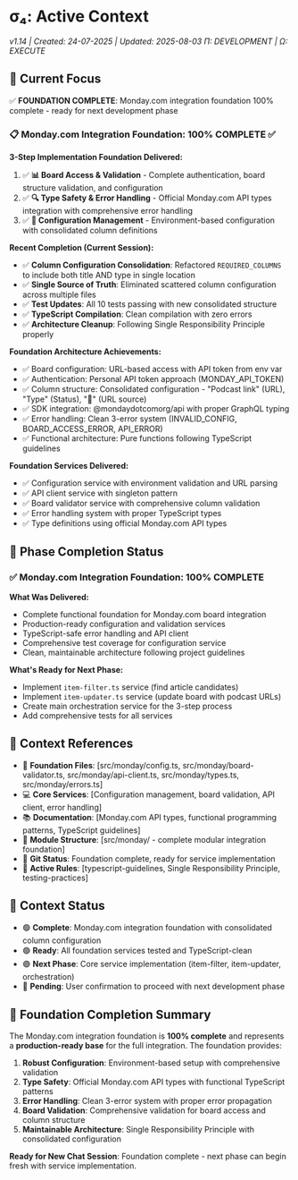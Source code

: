 # σ₄: Active Context

_v1.14 | Created: 24-07-2025 | Updated: 2025-08-03_
_Π: DEVELOPMENT | Ω: EXECUTE_

## 🔮 Current Focus

✅ **FOUNDATION COMPLETE**: Monday.com integration foundation 100% complete - ready for next development phase

### 📋 Monday.com Integration Foundation: 100% COMPLETE ✅

**3-Step Implementation Foundation Delivered:**

1. ✅ **📊 Board Access & Validation** - Complete authentication, board structure validation, and configuration
2. ✅ **🔍 Type Safety & Error Handling** - Official Monday.com API types integration with comprehensive error handling
3. ✅ **📝 Configuration Management** - Environment-based configuration with consolidated column definitions

**Recent Completion (Current Session):**

- ✅ **Column Configuration Consolidation**: Refactored `REQUIRED_COLUMNS` to include both title AND type in single location
- ✅ **Single Source of Truth**: Eliminated scattered column configuration across multiple files
- ✅ **Test Updates**: All 10 tests passing with new consolidated structure
- ✅ **TypeScript Compilation**: Clean compilation with zero errors
- ✅ **Architecture Cleanup**: Following Single Responsibility Principle properly

**Foundation Architecture Achievements:**

- ✅ Board configuration: URL-based access with API token from env var
- ✅ Authentication: Personal API token approach (MONDAY_API_TOKEN)
- ✅ Column structure: Consolidated configuration - "Podcast link" (URL), "Type" (Status), "🔗" (URL source)
- ✅ SDK integration: @mondaydotcomorg/api with proper GraphQL typing
- ✅ Error handling: Clean 3-error system (INVALID_CONFIG, BOARD_ACCESS_ERROR, API_ERROR)
- ✅ Functional architecture: Pure functions following TypeScript guidelines

**Foundation Services Delivered:**

- ✅ Configuration service with environment validation and URL parsing
- ✅ API client service with singleton pattern
- ✅ Board validator service with comprehensive column validation
- ✅ Error handling system with proper TypeScript types
- ✅ Type definitions using official Monday.com API types

## 🎯 Phase Completion Status

### ✅ Monday.com Integration Foundation: 100% COMPLETE

**What Was Delivered:**

- Complete functional foundation for Monday.com board integration
- Production-ready configuration and validation services
- TypeScript-safe error handling and API client
- Comprehensive test coverage for configuration service
- Clean, maintainable architecture following project guidelines

**What's Ready for Next Phase:**

- Implement `item-filter.ts` service (find article candidates)
- Implement `item-updater.ts` service (update board with podcast URLs)
- Create main orchestration service for the 3-step process
- Add comprehensive tests for all services

## 📎 Context References

- 📄 **Foundation Files**: [src/monday/config.ts, src/monday/board-validator.ts, src/monday/api-client.ts, src/monday/types.ts, src/monday/errors.ts]
- 💻 **Core Services**: [Configuration management, board validation, API client, error handling]
- 📚 **Documentation**: [Monday.com API types, functional programming patterns, TypeScript guidelines]
- 📁 **Module Structure**: [src/monday/ - complete modular integration foundation]
- 🔄 **Git Status**: Foundation complete, ready for service implementation
- 📏 **Active Rules**: [typescript-guidelines, Single Responsibility Principle, testing-practices]

## 📡 Context Status

- 🟢 **Complete**: Monday.com integration foundation with consolidated column configuration
- 🟢 **Ready**: All foundation services tested and TypeScript-clean
- 🟣 **Next Phase**: Core service implementation (item-filter, item-updater, orchestration)
- 🔴 **Pending**: User confirmation to proceed with next development phase

## 🚀 Foundation Completion Summary

The Monday.com integration foundation is **100% complete** and represents a **production-ready base** for the full integration. The foundation provides:

1. **Robust Configuration**: Environment-based setup with comprehensive validation
2. **Type Safety**: Official Monday.com API types with functional TypeScript patterns
3. **Error Handling**: Clean 3-error system with proper error propagation
4. **Board Validation**: Comprehensive validation for board access and column structure
5. **Maintainable Architecture**: Single Responsibility Principle with consolidated configuration

**Ready for New Chat Session**: Foundation complete - next phase can begin fresh with service implementation.
